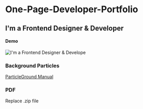 
# One-Page-Developer-Portfolio
## I'm a Frontend Designer &amp; Developer

#### Demo
![I'm a Frontend Designer &amp; Develope](https://github.com/s77sh/One-Page-Developer-Portfolio/blob/master/assets/s77sh-demo.png)

### Background Particles
[ParticleGround Manual](https://github.com/jnicol/particleground)

### PDF
Replace .zip file
